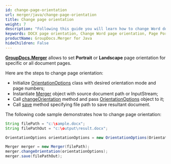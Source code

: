 ```yaml
---
id: change-page-orientation
url: merger/java/change-page-orientation
title: Change page orientation
weight: 7
description: "Following this guide you will learn how to change Word document page orientation to Portrait or Landscape using GroupDocs.Merger for Java."
keywords: DOCX page orientation, Change Word page orientation, Page Portrait orientation, Page Landscape orientation
productName: GroupDocs.Merger for Java
hideChildren: False
---
```

[**GroupDocs.Merger**](https://products.groupdocs.com/merger/java) allows to set **Portrait** or **Landscape** page orientation for specific or all document pages.

Here are the steps to change page orientation:

*   Initialize [OrientationOptions](https://apireference.groupdocs.com/java/merger/com.groupdocs.merger.domain.options/OrientationOptions) class with desired orientation mode and page numbers;
*   Instantiate [Merger](https://apireference.groupdocs.com/java/merger/com.groupdocs.merger/Merger) object with source document path or InputStream;
*   Call [changeOrientation](https://apireference.groupdocs.com/java/merger/com.groupdocs.merger/Merger#changeOrientation(com.groupdocs.merger.domain.options.interfaces.IOrientationOptions)) method and pass [OrientationOptions](https://apireference.groupdocs.com/java/merger/com.groupdocs.merger.domain.options/OrientationOptions) object to it;
*   Call [save](https://apireference.groupdocs.com/java/merger/com.groupdocs.merger/Merger#save(java.lang.String)) method specifying file path to save resultant document.

The following code sample demonstrates how to change page orientation:

```java
String filePath = "c:\sample.docx";
String filePathOut = "c:\output\result.docx";

OrientationOptions orientationOptions = new OrientationOptions(OrientationMode.Landscape, new int[] { 3, 4 });

Merger merger = new Merger(filePath);
merger.changeOrientation(orientationOptions);
merger.save(filePathOut);
```

